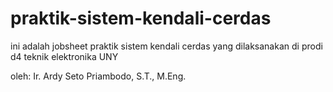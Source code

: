 # praktik-sistem-kendali-cerdas
 
ini adalah jobsheet praktik sistem kendali cerdas yang dilaksanakan di prodi d4 teknik elektronika UNY

oleh: Ir. Ardy Seto Priambodo, S.T., M.Eng.
